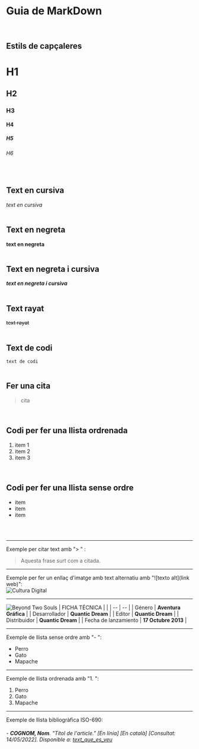 # Guia de MarkDown
<br>

## Estils de capçaleres

# H1
## H2
### H3
#### H4
##### H5
###### H6  
<br>
  
## Text en cursiva  

*text en cursiva*  
<br>  

## Text en negreta  

**text en negreta**  
<br>
  
## Text en negreta i cursiva  

***text en negreta i cursiva***  
<br>
  
## Text rayat  

~~text rayat~~    
<br>

## Text de codi  

`text de codi`    
<br>

## Fer una cita  

> cita
<br>

## Codi per fer una llista ordrenada  

1. item 1
2. item 2
3. item 3
<br>

## Codi per fer una llista sense ordre

- item
- item
- item
<br>

## 

-----  
[Això es una línia divisòria]: #  

Exemple per citar text amb "> " :  
> Aquesta frase surt com a citada.  

-----

Exemple per fer un enllaç d'imatge amb text alternatiu amb "![texto alt](link web)":  
![Cultura Digital](https://miro.medium.com/max/400/0*9PyyNvrO2PcD3KuU.png)  

[Idealment, crear una carpeta d'imatges o videos al directori i enllaçar des d'aquí en comptes de fer enllaços externs]: # 
-----

![Beyond Two Souls](img/beyond-banner.png)
| FICHA TÉCNICA  |   |
| -- | -- |
| Género | **Aventura Gráfica** |
| Desarrollador | **Quantic Dream** |
| Editor | **Quantic Dream** |
| Distribuidor | **Quantic Dream** |
| Fecha de lanzamiento | **17 Octubre 2013** |

-----

Exemple de llista sense ordre amb "- ":  
- Perro
- Gato
- Mapache

-----

Exemple de llista ordrenada amb "1. ":
1. Perro
2. Gato
3. Mapache

-----

Exemple de llista bibliogràfica ISO-690:  
###### - **COGNOM, Nom**. *"Títol de l'article."* [En línia] [En català] [Consultat: 14/05/2022]. Disponible a: [text_que_es_veu](enllaç)  

